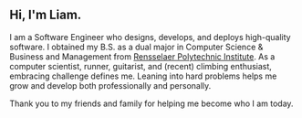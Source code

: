 ## Hi, I'm Liam.

I am a Software Engineer who designs, develops, and deploys high-quality software. I obtained my B.S. as a dual major in Computer Science & Business and Management from [Rensselaer Polytechnic Institute](https://www.rpi.edu). As a computer scientist, runner, guitarist, and (recent) climbing enthusiast, embracing challenge defines me. Leaning into hard problems helps me grow and develop both professionally and personally.

Thank you to my friends and family for helping me become who I am today.
